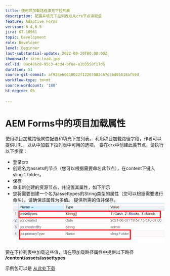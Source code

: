 ```yaml
---
title: 使用项加载路径填充下拉列表
description: 配置并填充下拉列表以从crx节点读取值
feature: Adaptive Forms
version: 6.4,6.5
jira: KT-10961
topic: Development
role: Developer
level: Beginner
last-substantial-update: 2022-09-20T00:00:00Z
thumbnail: item-load.jpg
exl-id: 89c486c8-95c3-4cd4-bf8e-a1b3558f17d6
duration: 51
source-git-commit: af928e60410022f12207082467d3bd9b818af59d
workflow-type: tm+mt
source-wordcount: '180'
ht-degree: 0%

---
```


# AEM Forms中的项目加载属性

使用项目加载路径属性配置和填充下拉列表。
利用项目加载路径字段，作者可以提供URL，以从中加载下拉列表中可用的选项。
要在crx中创建此类节点，请执行以下步骤：
* 登录crx
* 创建名为assets的节点（您可以根据需要命名此节点），在content下键入sling：folder。
* 保存
* 单击新创建的资源节点，并设置其属性，如下所示
* 您将需要创建一个名为assettypes的String类型的属性（您可以根据需要进行命名）。请确保该属性为多值。 提供所需的值并保存。
  ![项目加载路径](assets/item-load-path-crx.png)

要在下拉列表中加载这些值，请在项加载路径属性中提供以下路径  **/content/assets/assettypes**

示例包可以是 [从此处下载](assets/item-load-path-package.zip)
